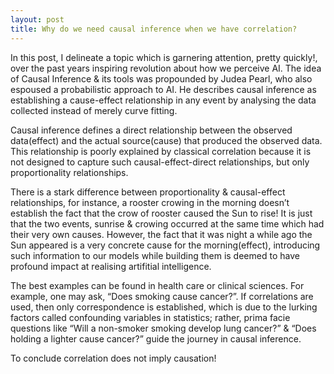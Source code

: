 ```yaml
---
layout: post
title: Why do we need causal inference when we have correlation?
---
```

In this post, I delineate a topic which is garnering attention, pretty quickly!, over the past years inspiring revolution about how we perceive AI. The idea of Causal Inference & its tools was propounded by Judea Pearl, who also espoused a probabilistic approach to AI. He describes causal inference as establishing a cause-effect relationship in any event by analysing the data collected instead of merely curve fitting.  

Causal inference defines a direct relationship between the observed data(effect) and the actual source(cause) that produced the observed data. This relationship is poorly explained by classical correlation because it is not designed to capture such causal-effect-direct relationships, but only proportionality relationships.  

There is a stark difference between proportionality & causal-effect relationships, for instance, a rooster crowing in the morning doesn’t establish the fact that the crow of rooster caused the Sun to rise! It is just that the two events, sunrise & crowing occurred at the same time which had their very own causes.
However, the fact that it was night a while ago the Sun appeared is a very concrete cause for the morning(effect), introducing such information to our models while building them is deemed to have profound impact at realising artifitial intelligence.  

The best examples can be found in health care or clinical sciences. For example, one may ask, “Does smoking cause cancer?”. If correlations are used, then only correspondence is established, which is due to the lurking factors called confounding variables in statistics; rather, prima facie questions like “Will a non-smoker smoking develop lung cancer?” & “Does holding a lighter cause cancer?” guide the journey in causal inference.  

To conclude correlation does not imply causation!
